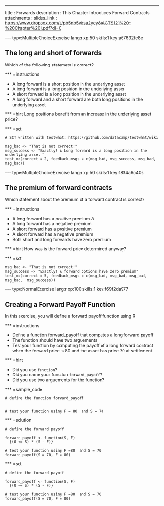 ---
title       : Forwards
description : This Chapter Introduces Forward Contracts
attachments :
  slides_link : https://www.dropbox.com/s/pb5nb5vbsa2yey8/ACTS121%20-%20Chapter%201.pdf?dl=0

--- type:MultipleChoiceExercise lang:r xp:50 skills:1 key:a67632fe8e
## The long and short of forwards

Which of the following statemets is correct?

*** =instructions
- A long forward is a short position in the underlyng asset
- A long forward is a long position in the underlying asset
- A short forward is a long position in the underlying asset
- A long forward and a short forward are both long positions in the underlying asset

*** =hint
Long positions benefit from an increase in the underlying asset price?


*** =sct
```{r}
# SCT written with testwhat: https://github.com/datacamp/testwhat/wiki

msg_bad <- "That is not correct!"
msg_success <- "Exactly! A Long forward is a long position in the underlying asset."
test_mc(correct = 2, feedback_msgs = c(msg_bad, msg_success, msg_bad, msg_bad))
```



--- type:MultipleChoiceExercise lang:r xp:50 skills:1 key:1834a6c405
## The premium of forward contracts
Which statement about the premium of a forward contract is correct?


*** =instructions
- A long forward has a positive premium $\Delta$
- A long forward has a negative premium
- A short forward has a positive premium
- A short forward has a negative premium
- Both short and long forwards have zero premium

*** =hint
How was is the forward price determined anyway?



*** =sct
```{r}
msg_bad <- "That is not correct!"
msg_success <- "Exactly! A forward options have zero premium"
test_mc(correct = 5, feedback_msgs = c(msg_bad, msg_bad, msg_bad, msg_bad,  msg_success))
```
--- type:NormalExercise lang:r xp:100 skills:1 key:f69f2da977
## Creating a Forward Payoff Function

In this exercise, you will define a forward payoff function using R

*** =instructions
- Define a function forward_payoff that computes a long forward payoff
- The function should have two arguements 
- Test your function by computing the payoff of a long forward contract when the forward price is 80 and the asset has price 70 at settlement

*** =hint
- Did you use  `function`?
- Did you name your function `forward_payoff`?
- Did you use two arguements for the function?



*** =sample_code
```{r}
# define the function forward_payoff


# test your function using F = 80  and S = 70

```

*** =solution
```{r}
# define the forward payoff

forward_payoff <- function(S, F)
  {(0 <= S) * (S - F)}

# test your function using F =80  and S = 70
forward_payoff(S = 70, F = 80)
```

*** =sct
```{r}
# define the forward payoff

forward_payoff <- function(S, F)
  {(0 <= S) * (S - F)}

# test your function using F =80  and S = 70
forward_payoff(S = 70, F = 80)
```


